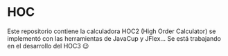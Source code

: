 # HOC
Este repositorio contiene la calculadora HOC2 (High Order Calculator) se implementó con las herramientas de JavaCup y JFlex... Se está trabajando en el desarrollo del HOC3 😉 
